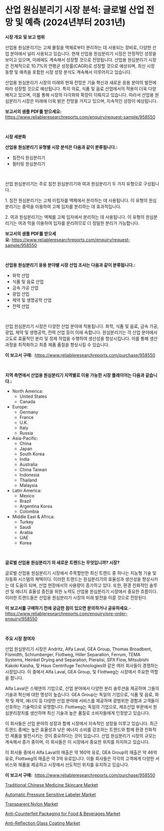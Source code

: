 <p><h1>산업 원심분리기 시장 분석: 글로벌 산업 전망 및 예측 (2024년부터 2031년)</h1></p><p><strong>시장 개요 및 보고 범위</strong></p>
<p><p>산업용 원심분리기는 고체 물질을 액체로부터 분리하는 데 사용되는 장비로, 다양한 산업 분야에서 널리 사용되고 있습니다. 현재 산업용 원심분리기 시장은 안정적인 성장을 보이고 있으며, 미래에도 계속해서 성장할 것으로 전망됩니다. 산업용 원심분리기 시장은 전체적으로 10.7%의 연평균 성장률(CAGR)로 성장할 것으로 예상되며, 최신 시장 동향 및 예측을 포함한 시장 성장 분석도 계속해서 이루어지고 있습니다.</p><p>산업용 원심분리기 시장의 미래와 현재 전망은 기술 혁신과 새로운 응용 분야의 발전에 따라 성장할 것으로 예상됩니다. 특히 의료, 식품 및 음료 산업에서의 적용이 더욱 다양해지고 있으며, 이를 통해 시장의 다각화와 확장이 이뤄지고 있습니다. 따라서 산업용 원심분리기 시장은 미래에 더욱 밝은 전망을 가지고 있으며, 지속적인 성장이 예상됩니다.</p></p>
<p><strong>보고서의 샘플 PDF를 받으세요:</strong> <a href="https://www.reliableresearchreports.com/enquiry/request-sample/958550">https://www.reliableresearchreports.com/enquiry/request-sample/958550</a></p>
<p>&nbsp;</p>
<p><strong>시장 세분화</strong></p>
<p><strong>산업용 원심분리기 유형별 시장 분석은 다음과 같이 분류됩니다.:</strong></p>
<p><ul><li>침전식 원심분리기</li><li>필터링 원심분리기</li></ul></p>
<p>&nbsp;</p>
<p><p>산업 원심분리기는 주로 침전 원심분리기와 여과 원심분리기 두 가지 유형으로 구성됩니다. </p><p>1. 침전 원심분리기는 고체 미립자를 액체에서 분리하는 데 사용됩니다. 이 유형의 원심분리기는 중력을 이용하여 고체 입자를 분리하는 데 효과적입니다.</p><p>2. 여과 원심분리기는 액체를 고체 입자에서 분리하는 데 사용됩니다. 이 유형의 원심분리기는 여과 막을 이용하여 입자를 분리하므로 더 정밀한 분리가 가능합니다.</p></p>
<p><strong>보고서의 샘플 PDF를 받으세요:</strong>&nbsp;<a href="https://www.reliableresearchreports.com/enquiry/request-sample/958550">https://www.reliableresearchreports.com/enquiry/request-sample/958550</a></p>
<p>&nbsp;</p>
<p><strong> 산업용 원심분리기 응용 분야별 시장 산업 조사는 다음과 같이 분류됩니다.:</strong></p>
<p><ul><li>화학 산업</li><li>식품 및 음료 산업</li><li>금속 가공 산업</li><li>광업 산업</li><li>제약 및 생명공학 산업</li><li>전력 산업</li></ul></p>
<p>&nbsp;</p>
<p><p>산업 원심분리기 시장은 다양한 산업 분야에 적용됩니다. 화학, 식품 및 음료, 금속 가공, 광업, 제약 및 생명공학, 전력 산업 등이 이에 속합니다. 원심분리기는 각 산업 분야에서 고도로 효율적인 분리 및 정제 작업을 수행하여 생산성을 향상시킵니다. 이를 통해 생산 과정을 최적화하고 최종 제품 품질을 향상시킬 수 있습니다.</p></p>
<p><strong>이 보고서 구매:</strong>&nbsp; <a href="https://www.reliableresearchreports.com/purchase/958550">https://www.reliableresearchreports.com/purchase/958550</a></p>
<p>&nbsp;</p>
<p><strong>지역 측면에서 산업용 원심분리기 지역별로 이용 가능한 시장 플레이어는 다음과 같습니다.:</strong></p>
<p><ul>
    <li>
        North America:
        <ul>
            <li>United States</li>
            <li>Canada</li>
        </ul>
    </li>
    <li>
        Europe:
        <ul>
            <li>Germany</li>
            <li>France</li>
            <li>U.K.</li>
            <li>Italy</li>
            <li>Russia</li>
        </ul>
    </li>
    <li>
        Asia-Pacific:
        <ul>
            <li>China</li>
            <li>Japan</li>
            <li>South Korea</li>
            <li>India</li>
            <li>Australia</li>
            <li>China Taiwan</li>
            <li>Indonesia</li>
            <li>Thailand</li>
            <li>Malaysia</li>
        </ul>
    </li>
    <li>
        Latin America:
        <ul>
            <li>Mexico</li>
            <li>Brazil</li>
            <li>Argentina Korea</li>
            <li>Colombia</li>
        </ul>
    </li>
    <li>
        Middle East & Africa:
        <ul>
            <li>Turkey</li>
            <li>Saudi</li>
            <li>Arabia</li>
            <li>UAE</li>
            <li>Korea</li>
        </ul>
    </li>
    </ul></p>
<p>&nbsp;</p>
<p><strong>글로벌 산업용 원심분리기 의 새로운 트렌드는 무엇입니까? 시장?</strong></p>
<p><p>글로벌 산업용 원심분리기 시장에서 주목할만한 최신 트렌드 중 하나는 지능형 기술 및 자동화 시스템의 채택이다. 이러한 트렌드는 원심분리기의 효율성과 생산성을 향상시키는 데 도움이 되며, 산업 현장에서의 사용량이 증가하고 있다. 또한, 환경 친화적인 솔루션 및 에너지 효율성 증진을 위한 노력도 산업용 원심분리기 시장에서 중요한 흐름이다. 이러한 트렌드들은 산업용 원심분리기 시장의 미래 발전을 이끌 것으로 전망된다.</p></p>
<p><strong>이 보고서를 구매하기 전에 궁금한 점이 있으면 문의하거나 공유하세요.</strong>- <a href="https://www.reliableresearchreports.com/enquiry/pre-order-enquiry/958550">https://www.reliableresearchreports.com/enquiry/pre-order-enquiry/958550</a></p>
<p>&nbsp;</p>
<p><strong>주요 시장 참여자</strong></p>
<p><p>산업 원심분리기 시장은 Andritz, Alfa Laval, GEA Group, Thomas Broadbent, Flsmidth, Schlumberger, Flottweg, Hiller Separation, Ferrum, TEMA Systems, Heinkel Drying and Separation, Pieralisi, SPX Flow, Mitsubishi Kakoki Kaisha, 및 Haus Centrifuge Technologies와 같은 여러 회사들이 경쟁하는 시장입니다. 이 중에서 Alfa Laval, GEA Group, 및 Flottweg는 시장에서 주요한 역할을 합니다.</p><p>Alfa Laval은 스웨덴의 기업으로, 산업 분야에서 다양한 분리 솔루션을 제공하며 그들의 기술과 혁신에 대한 명성이 높습니다. GEA Group는 독일의 기업으로, 식품 및 음료, 화학 및 제약, 에너지 등 다양한 산업 분야에 서비스를 제공하며 광범위한 경험과 고객들이 선호하는 기술력으로 유명합니다. Flottweg는 독일의 기업으로, 제조산업 부문에서 원심분리장치를 생산하며 최신 기술과 높은 품질로 소비자들에게 인정받고 있습니다.</p><p>이 회사들은 산업 분야의 성장과 함께 시장에서 지속적인 성장을 이루고 있습니다. 최근 트렌드 중에는 높은 효율성과 낮은 에너지 소비를 강조하는 트렌드와 함께 환경 친화적인 제품을 발전시키는 것이 중요하다는 것이 있습니다. 산업 원심분리기 시장의 규모는 계속해서 증가 중이며, 이 회사들은 이 시장에서 중요한 위치를 차지하고 있습니다.</p><p>이 회사들 중에서 Alfa Laval의 매출은 약 160억 유로, GEA Group의 매출은 약 46억 유로, Flottweg의 매출은 약 3억 유로입니다. 이들 회사들은 각각의 고객에게 다양한 서비스와 제품을 제공하고 시장에서 선도적인 위치를 유지하고 있습니다.</p></p>
<p><strong>이 보고서 구매:</strong>&nbsp;&nbsp;<a href="https://www.reliableresearchreports.com/purchase/958550">https://www.reliableresearchreports.com/purchase/958550</a></p>
<p><p><a href="https://github.com/ashepherd82/Market-Research-Report-List-3/blob/main/traditional-chinese-medicine-skincare-market.md">Traditional Chinese Medicine Skincare Market</a></p><p><a href="https://github.com/irfadac/Market-Research-Report-List-2/blob/main/automatic-pressure-sensitive-labeler-market.md">Automatic Pressure Sensitive Labeler Market</a></p><p><a href="https://pretty-mail-caf.notion.site/Transparent-Nylon-Market-Provides-a-Comprehensive-Analysis-Including-a-Macro-Overview-of-the-Market--aada528c3c314e319c576204a0a7c658">Transparent Nylon Market</a></p><p><a href="https://view.publitas.com/reportprime-1/anti-counterfeit-packaging-for-food-beverages-market-size-market-share-and-global-market-analysis-report-2024-2031/">Anti-Counterfeit Packaging for Food & Beverages Market</a></p><p><a href="https://full-wildebeest-80b.notion.site/Anti-Reflection-Glass-Coating-Market-with-the-goal-of-estimating-the-market-size-and-future-growth-p-cf6f9b4a54e1444ca58e722b819aacc1">Anti-Reflection Glass Coating Market</a></p></p>
